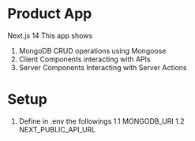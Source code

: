 # Product App

Next.js 14
This app shows

1. MongoDB CRUD operations using Mongoose
2. Client Components interacting with APIs
3. Server Components Interacting with Server Actions

# Setup

1. Define in .env the followings
   1.1 MONGODB_URI
   1.2 NEXT_PUBLIC_API_URL
